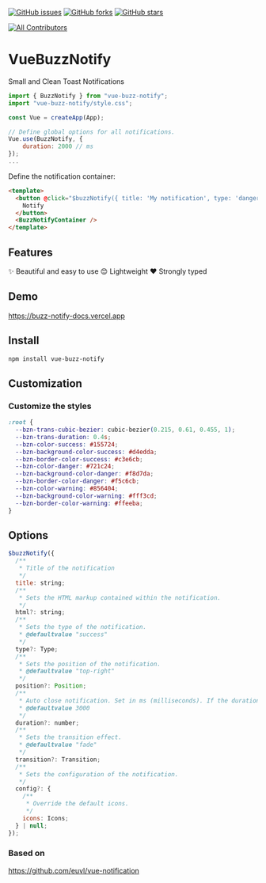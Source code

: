 [![GitHub issues](https://img.shields.io/github/issues/HolaSoyGonZzA/vue-buzz-notify)](https://github.com/HolaSoyGonZzA/vue-buzz-notify/issues) [![GitHub forks](https://img.shields.io/github/forks/HolaSoyGonZzA/vue-buzz-notify)](https://github.com/HolaSoyGonZzA/vue-buzz-notify/network) [![GitHub stars](https://img.shields.io/github/stars/HolaSoyGonZzA/vue-buzz-notify)](https://github.com/HolaSoyGonZzA/vue-buzz-notify/stargazers)

<!-- ALL-CONTRIBUTORS-BADGE:START - Do not remove or modify this section -->

[![All Contributors](https://img.shields.io/badge/all_contributors-1-orange.svg?style=flat-square)](#contributors-)

<!-- ALL-CONTRIBUTORS-BADGE:END -->

# VueBuzzNotify

Small and Clean Toast Notifications

```js
import { BuzzNotify } from "vue-buzz-notify";
import "vue-buzz-notify/style.css";

const Vue = createApp(App);

// Define global options for all notifications.
Vue.use(BuzzNotify, {
    duration: 2000 // ms
});
...
```

Define the notification container:

```html
<template>
  <button @click="$buzzNotify({ title: 'My notification', type: 'danger' })">
    Notify
  </button>
  <BuzzNotifyContainer />
</template>
```

## Features

✨ Beautiful and easy to use
😊 Lightweight
❤️ Strongly typed

## Demo

https://buzz-notify-docs.vercel.app

## Install

```bash
npm install vue-buzz-notify
```

## Customization

### Customize the styles

```css
:root {
  --bzn-trans-cubic-bezier: cubic-bezier(0.215, 0.61, 0.455, 1);
  --bzn-trans-duration: 0.4s;
  --bzn-color-success: #155724;
  --bzn-background-color-success: #d4edda;
  --bzn-border-color-success: #c3e6cb;
  --bzn-color-danger: #721c24;
  --bzn-background-color-danger: #f8d7da;
  --bzn-border-color-danger: #f5c6cb;
  --bzn-color-warning: #856404;
  --bzn-background-color-warning: #fff3cd;
  --bzn-border-color-warning: #ffeeba;
}
```

## Options

```javascript
$buzzNotify({
  /**
   * Title of the notification
   */
  title: string;
  /**
   * Sets the HTML markup contained within the notification.
   */
  html?: string;
  /**
   * Sets the type of the notification.
   * @defaultvalue "success"
   */
  type?: Type;
  /**
   * Sets the position of the notification.
   * @defaultvalue "top-right"
   */
  position?: Position;
  /**
   * Auto close notification. Set in ms (milliseconds). If the duration is a negative number, the notification will not be removed.
   * @defaultvalue 3000
   */
  duration?: number;
  /**
   * Sets the transition effect.
   * @defaultvalue "fade"
   */
  transition?: Transition;
  /**
   * Sets the configuration of the notification.
   */
  config?: {
    /**
     * Override the default icons.
     */
    icons: Icons;
  } | null;
});
```

### Based on

https://github.com/euvl/vue-notification
